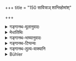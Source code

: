 +++
title = "150 सावित्राञ् शान्तिहोमांश्"

+++

<details><summary>गङ्गानथ-मूलानुवादः</summary>

On special days, he shall always offer the oblations to Savitṛ, and also the Pacificatory Oblations; on the “Aṣtakas” and on the “Anvaṣṭakas” he shall always worship the Pitṛs.’—(150)
</details>

<details><summary>मेधातिथिः</summary>

पूर्वोक्तानां होमानां स्वरूपम् उच्यते । **सावित्राः** सवित्रदेवताकाः । **पर्वसु** च पौर्णमास्यमावास्ययोः कर्तव्याः । शान्त्यर्था होमा अनिष्टनिवृत्तिप्रयोजनाः । द्रव्यं चात्राज्यम् एवानुपात्तद्रव्यविशेषेषु सर्वहोमेषु श्रूयते- "सर्वस्मै वा एतद् यज्ञाय गृह्यते यत् ध्रुवायाम् आज्यम्" (त्ब् ३.३.५.५) इति । **पर्वस्व्** इति च सप्तमी द्वितीयार्थे द्रष्टव्या । अधिकरणम् अग्निर् होमस्य, न कर्म क्वचित् । होतव्यानि पठ्यन्ते लाजाज्यमांससक्तुदधिपयोधानाः पिष्टम् इत्यादि । एते च होमा अपूर्वाः । यावती च समाचाराद् इतिकर्तव्यता सा प्राग् दर्शिता । **अष्टका** ऊर्ध्वम् आग्रहायण्यास् तमिस्रपक्षाणां तिस्रो ऽष्तम्यः केषांचित् "हेमन्तशिशिरयोश् चतुर्णाम् अपरपक्षाणाम्" (आश्ग् २.४.१) इति वचनम् । तत्र **पितॄन्** **अर्चयेच्** छ्राद्धेन । पितृशब्दः पूर्वप्रमीतपित्रादिवचनः । **अन्वष्टकास्** ता एव नवम्यः ॥ ४.१५० ॥
</details>

<details><summary>गङ्गानथ-भाष्यानुवादः</summary>

The exact forms of the afore-mentioned oblations are now described.

‘*Oblations to Savitṛ*.’—Those that are offered to Savitṛ as the deity.

‘*Special days*;’—*i.e*., on the Moonless and the Full Moon Days—the said oblations are to be offered.

‘*Pacificatory oblations*—the oblations that are offered for the purpose of averting evil.

At all these oblations, Clarified Butter is to be the substance offered; for, in regard to all oblations, it has been declared that, where no substance is specified, Clarified Butter is to be used, by such passages as—‘what is called Clarified Butter is used at all sacrifices.’

The Locative ending in ‘*parvasu*’ (‘on special days’) has the force of the Accusative; as the *receptacle* (which is what is denoted by the Locative) of the oblation is Fire, which is never the *object*; the
*objects* offered being mentioned as—‘fried grain,’ ‘butter,’ ‘meat,’
‘mixed Hour,’ ‘curd,’ ‘milk’ and ‘grains.’

These oblations are mentioned here for the first time, and the exact procedure of these has been described before, as learnt from usage.

‘*Aṣṭakā*.’—The three eighth days of the three dark fort nights following after the Full Moon Day of the month of ‘*Āgrahāyaṇa*;’ according to some, it stands for the four eighth days of the four dark fortnights during the *Hemanta* and *Śiśira seasons*.—On these days, ‘*he shall worship the pitṛs*’—‘by means of *śraḍdha*; the J;erm ‘*pitṛ*,’ standing for one’s dead ancestors—‘*Anvaṣṭakā*’ is the name of the ninth days following the aforesaid ‘*aṣṭakās*.’—(150).
</details>

<details><summary>गङ्गानथ-टिप्पन्यः</summary>

This verse is quoted in Apar ā rka (p. 229), where it is explained to mean that ‘one should offer on the fifteenth day of every fortnight the
*Ājya-homas* to Savitṛ, which alleviate the evil effects of sins;—and in
*Hemādri* (Kāla, p. 682), which explains ‘*Savitrai*’ as ‘those
dedicated to the deity Savitṛ.’
</details>

<details><summary>गङ्गानथ-तुल्य-वाक्यानि</summary>

*Viṣṇu* (71.86).—‘On the Parva days one shall offer the propitiatory
oblations.’

*Viṣṇu* (76.1-2).—‘The moonless day, the three Aṣṭakās, the three
Anvaṣṭakās, the full moon day of Māgha, the thirteenth day after the full moon day of Bhādra, and also the ripening of the Vrīhi and the Yava;—these are the compulsory occasions for Śrāddha—says Prajāpati. If one does not offer Śrāddha on these occasions, he falls into hell.’

*Yājñavalkya* (1.217).—‘The moonless day, the Aṣṭakās, the Vṛddhi, the
darker fortnight, the two solstices, materials, excellent Brāhmaṇas, and the Viṣuvat Saṅkrānti.’

*Prajāpati* (30).—‘On all the Aṣṭakās, and all the Anvaṣṭakās, one
should offer balls of food, which is conducive to endless satisfaction.’
</details>

<details><summary>Bühler</summary>

150	Let him always offer on the Parva-days oblations to Savitri and such as avert evil omens, and on the Ashtakas and Anvashtakas let him constantly worship the manes.
</details>
